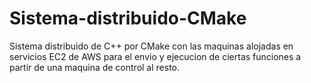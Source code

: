 # Sistema-distribuido-CMake
Sistema distribuido de C++ por CMake con las maquinas alojadas en servicios EC2 de AWS para el envio y ejecucion de ciertas funciones a partir de una maquina de control al resto.
